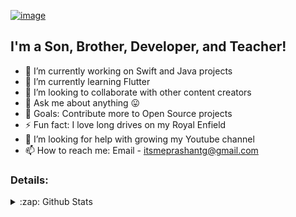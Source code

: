 [![image](https://github.com/PrashantGaikwad-iOS/PrashantGaikwad-iOS/blob/master/githubImg.png)](https://github.com/PrashantGaikwad-iOS?tab=repositories)

## I'm a Son, Brother, Developer, and Teacher!

- 🔭 I’m currently working on Swift and Java projects
- 🌱 I’m currently learning Flutter
- 👯 I’m looking to collaborate with other content creators
- 💬 Ask me about anything 😛
- 🥅 Goals: Contribute more to Open Source projects
- ⚡ Fun fact: I love long drives on my Royal Enfield
- 🤔 I’m looking for help with growing my Youtube channel
- 📫 How to reach me: Email - itsmeprashantg@gmail.com

### Details:
<details>
  <summary>:zap: Github Stats</summary>
  <img align="left" alt="Prashant's Github Stats" src="https://github-readme-stats.codestackr.vercel.app/api?username=PrashantGaikwad-iOS&show_icons=true&hide_border=true" />
</details>

[website]: https://twitter.com/prashant160593
[twitter]: https://twitter.com/prashant160593
[youtube]: https://www.youtube.com/channel/UCdPBFWPvcWSEgZGPfUF9eyA
[instagram]: https://www.instagram.com/prashant_iosdev/
[linkedin]: https://in.linkedin.com/in/prashant-gaikwad-28840178?trk=people-guest_people_search-card

